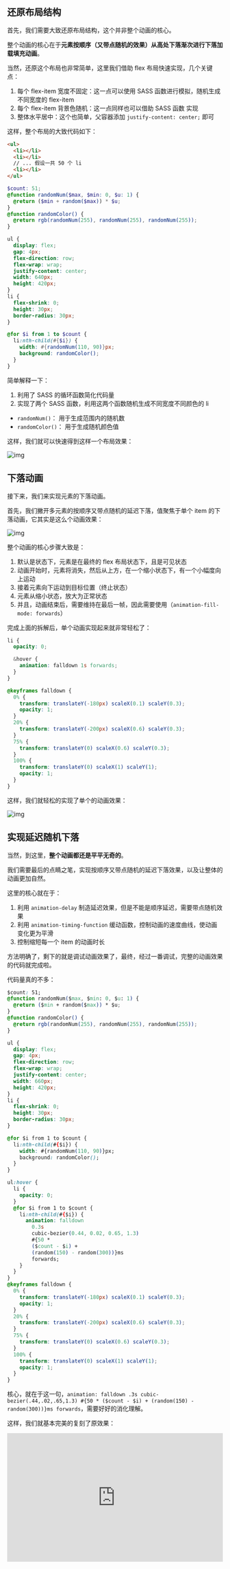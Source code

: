 ## 还原布局结构

首先，我们需要大致还原布局结构，这个并非整个动画的核心。

整个动画的核心在于**元素按顺序（又带点随机的效果）从高处下落渐次进行下落加载填充动画**。

当然，还原这个布局也非常简单，这里我们借助 flex 布局快速实现，几个关键点：

1. 每个 flex-item 宽度不固定：这一点可以使用 SASS 函数进行模拟，随机生成不同宽度的 flex-item
2. 每个 flex-item 背景色随机：这一点同样也可以借助 SASS 函数 实现
3. 整体水平居中：这个也简单，父容器添加 `justify-content: center;` 即可

这样，整个布局的大致代码如下：

```html
<ul>
  <li></li>
  <li></li>
  // ... 假设一共 50 个 li
  <li></li>
</ul>
```

```scss
$count: 51;
@function randomNum($max, $min: 0, $u: 1) {
  @return ($min + random($max)) * $u;
}
@function randomColor() {
  @return rgb(randomNum(255), randomNum(255), randomNum(255));
}

ul {
  display: flex;
  gap: 4px;
  flex-direction: row;
  flex-wrap: wrap;
  justify-content: center;
  width: 640px;
  height: 420px;
}
li {
  flex-shrink: 0;
  height: 30px;
  border-radius: 30px;
}

@for $i from 1 to $count {
  li:nth-child(#{$i}) {
    width: #{randomNum(110, 90)}px;
    background: randomColor();
  }
}
```

简单解释一下：

1. 利用了 SASS 的循环函数简化代码量
2. 实现了两个 SASS 函数，利用这两个函数随机生成不同宽度不同颜色的 li

- `randomNum()`： 用于生成范围内的随机数
- `randomColor()`： 用于生成随机颜色值

这样，我们就可以快速得到这样一个布局效果：

![img](./img/252990536-c6d0af6e-1bdb-427c-8cc5-028840d556a9.png)

## 下落动画

接下来，我们来实现元素的下落动画。

首先，我们撇开多元素的按顺序又带点随机的延迟下落，值聚焦于单个 item 的下落动画，它其实是这么个动画效果：

![img](./img/252994057-0993adf5-f4e9-4bc1-b8cc-0bf6c1bd70f9.gif)

整个动画的核心步骤大致是：

1. 默认是状态下，元素是在最终的 flex 布局状态下，且是可见状态
2. 动画开始时，元素将消失，然后从上方，在一个缩小状态下，有一个小幅度向上运动
3. 接着元素向下运动到目标位置（终止状态）
4. 元素从缩小状态，放大为正常状态
5. 并且，动画结束后，需要维持在最后一帧，因此需要使用（`animation-fill-mode: forwards`）

完成上面的拆解后，单个动画实现起来就非常轻松了：

```scss
li {
  opacity: 0;

  &hover {
    animation: falldown 1s forwards;
  }
}

@keyframes falldown {
  0% {
    transform: translateY(-180px) scaleX(0.1) scaleY(0.3);
    opacity: 1;
  }
  20% {
    transform: translateY(-200px) scaleX(0.6) scaleY(0.3);
  }
  75% {
    transform: translateY(0) scaleX(0.6) scaleY(0.3);
  }
  100% {
    transform: translateY(0) scaleX(1) scaleY(1);
    opacity: 1;
  }
}
```

这样，我们就轻松的实现了单个的动画效果：

![img](./img/252994057-0993adf5-f4e9-4bc1-b8cc-0bf6c1bd70f9.gif)

## 实现延迟随机下落

当然，到这里，**整个动画都还是平平无奇的**。

我们需要最后的点睛之笔，实现按顺序又带点随机的延迟下落效果，以及让整体的动画更加自然。

这里的核心就在于：

1. 利用 `animation-delay` 制造延迟效果，但是不能是顺序延迟，需要带点随机效果
2. 利用 `animation-timing-function` 缓动函数，控制动画的速度曲线，使动画变化更为平滑
3. 控制缩短每一个 item 的动画时长

方法明确了，剩下的就是调试动画效果了，最终，经过一番调试，完整的动画效果的代码就完成啦。

代码量真的不多：

```css
$count: 51;
@function randomNum($max, $min: 0, $u: 1) {
  @return ($min + random($max)) * $u;
}
@function randomColor() {
  @return rgb(randomNum(255), randomNum(255), randomNum(255));
}

ul {
  display: flex;
  gap: 4px;
  flex-direction: row;
  flex-wrap: wrap;
  justify-content: center;
  width: 660px;
  height: 420px;
}
li {
  flex-shrink: 0;
  height: 30px;
  border-radius: 30px;
}

@for $i from 1 to $count {
  li:nth-child(#{$i}) {
    width: #{randomNum(110, 90)}px;
    background: randomColor();
  }
}

ul:hover {
  li {
    opacity: 0;
  }
  @for $i from 1 to $count {
    li:nth-child(#{$i}) {
      animation: falldown
        0.3s
        cubic-bezier(0.44, 0.02, 0.65, 1.3)
        #{50 *
        ($count - $i) +
        (random(150) - random(300))}ms
        forwards;
    }
  }
}
@keyframes falldown {
  0% {
    transform: translateY(-180px) scaleX(0.1) scaleY(0.3);
    opacity: 1;
  }
  20% {
    transform: translateY(-200px) scaleX(0.6) scaleY(0.3);
  }
  75% {
    transform: translateY(0) scaleX(0.6) scaleY(0.3);
  }
  100% {
    transform: translateY(0) scaleX(1) scaleY(1);
    opacity: 1;
  }
}
```

核心，就在于这一句，`animation: falldown .3s cubic-bezier(.44,.02,.65,1.3) #{50 * ($count - $i) + (random(150) - random(300))}ms forwards`，需要好好的消化理解。

这样，我们就基本完美的复刻了原效果：

<iframe height="300" style="width: 100%;" scrolling="no" title="Flex Item Fall Down" src="https://codepen.io/mafqla/embed/MWRxbvN?default-tab=html%2Cresult&editable=true&theme-id=light" frameborder="no" loading="lazy" allowtransparency="true" allowfullscreen="true">
  See the Pen <a href="https://codepen.io/mafqla/pen/MWRxbvN">
  Flex Item Fall Down</a> by mafqla (<a href="https://codepen.io/mafqla">@mafqla</a>)
  on <a href="https://codepen.io">CodePen</a>.
</iframe>
